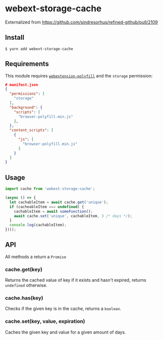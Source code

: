 # webext-storage-cache
Externalized from https://github.com/sindresorhus/refined-github/pull/2109

## Install

```shell
$ yarn add webext-storage-cache
```

## Requirements
This module requires [`webextension-polyfill`](https://github.com/mozilla/webextension-polyfill) and the `storage` permission:

```json
# manifest.json
{
  "permissions": [
    "storage"
  ],
  "background": {
    "scripts": [
      "browser-polyfill.min.js"
    ],
  },
  "content_scripts": [
    {
      "js": [
        "browser-polyfill.min.js"
      ]
    }
  ]
}
```

## Usage

```js
import cache from 'webext-storage-cache';

(async () => {
  let cachableItem = await cache.get('unique');
  if (cacheableItem === undefined) {
    cachableItem = await someFunction();
    await cache.set('unique', cachableItem, 3 /* days */);
  }
  console.log(cachableItem);
})();
```

## API
All methods a return a `Promise`
### cache.get(key)
Returns the cached value of key if it exists and hasn't expired, returns `undefined` otherwise.

### cache.has(key)
Checks if the given key is in the cache, returns a `boolean`.

### cache.set(key, value, expiration)
Caches the given key and value for a given amount of days.
